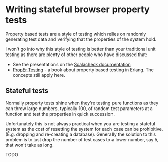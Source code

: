 # Writing stateful browser property tests

Property based tests are a style of testing which relies on randomly 
generating test data and verifying that the properties of the system hold. 

I won't go into why this style of testing is better than your traditional unit 
testing as there are plenty of other people who have discussed that:

* See the presentations on the [Scalacheck documentation](http://scalacheck.org/documentation.html)
* [PropEr Testing](http://propertesting.com/) - a book about property based testing in Erlang. The concepts still apply here.

## Stateful tests

Normally property tests shine when they're testing pure functions as they can throw 
large numbers, typically 100, of random test parameters at a function and test 
the properties in quick succession.

Unfortunately this is not always practical when you are testing a stateful system 
as the cost of resetting the system for each case can be prohibitive. 
(E.g. dropping and re-creating a database). Generally the solution to this problem is
to just drop the number of test cases to a lower number, say 5, that won't take as long.

TODO

